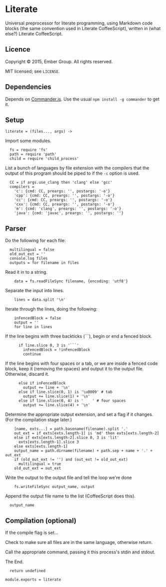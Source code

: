 # Literate

Universal preprocessor for literate programming, using Markdown code blocks (the
same convention used in Literate CoffeeScript), written in (what else?) Literate
CoffeeScript.

## Licence

Copyright &copy; 2015, Ember Group. All rights reserved.

MIT licensed; see `LICENSE`.

## Dependencies

Depends on [Commander.js](https://github.com/tj/commander.js). Use the usual
`npm install -g commander` to get it.

## Setup

    literate = (files..., args) ->

Import some modules.

      fs = require 'fs'
      path = require 'path'
      child = require 'child_process'

List a bunch of languages by file extension with the compilers that the output
of this program should be piped to if the `-c` option is used.

      CC = if args.use_clang then 'clang' else 'gcc'
      compilers =
        'c': {cmd: CC, preargs: '', postargs: '-o'}
        'cpp': {cmd: CC, preargs: '', postargs: '-o'}
        'cc': {cmd: CC, preargs: '', postargs: '-o'}
        'cxx': {cmd: CC, preargs: '', postargs: '-o'}
        'm': {cmd: 'clang', preargs: '', postargs: '-o'}
        'java': {cmd: 'javac', preargs: '', postargs: ''}

## Parser

Do the following for each file:

      multilingual = false
      old_out_ext = ''
      console.log files
      outputs = for filename in files

Read it in to a string.

        data = fs.readFileSync filename, {encoding: 'utf8'}

Separate the input into lines.

        lines = data.split '\n'

Iterate through the lines, doing the following:

        inFencedBlock = false
        output = ''
        for line in lines

If the line begins with three backticks (\`\`\`), begin or end a fenced block.

          if line.slice 0, 3 is '```'
            inFencedBlock = !inFencedBlock
            continue

If the line begins with four spaces or a tab, or we are inside a fenced code block,
keep it (removing the spaces) and output it to the output file. Otherwise,
discard it.

          else if inFencedBlock
            output += line + '\n'
          else if line.slice(0, 1) is '\u0009' # tab
            output += line.slice(1) + '\n'
          else if line.slice(0, 4) is '    ' # four spaces
            output += line.slice(4) + '\n'

Determine the appropriate output extension, and set a flag if it changes. (For
the compilation stage later.)

        [name, exts...] = path.basename(filename).split '.'
        out_ext = if exts[exts.length-1] is 'md' then exts[exts.length-2]
        else if exts[exts.length-2].slice 0, 3 is 'lit'
          exts[exts.length-1].slice 3
        else exts[exts.length-1]
        output_name = path.dirname(filename) + path.sep + name + '.' + out_ext
        if (old_out_ext != '') and (out_ext != old_out_ext)
          multilingual = true
        old_out_ext = out_ext

Write the output to the output file and tell the loop we're done

        fs.writeFileSync output_name, output

Append the output file name to the list (CoffeeScript does this).

      output_name

## Compilation (optional)

If the compile flag is set...

Check to make sure all files are in the same language, otherwise return.

Call the appropriate command, passing it this process's stdin and stdout.

The End.

      return undefined

    module.exports = literate
